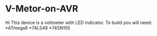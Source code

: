 # V-Metor-on-AVR
Hi 
This device is a voltmeter with LED indicator.
To build you will need: 
*ATmega8 
*74LS48 
*74SN155